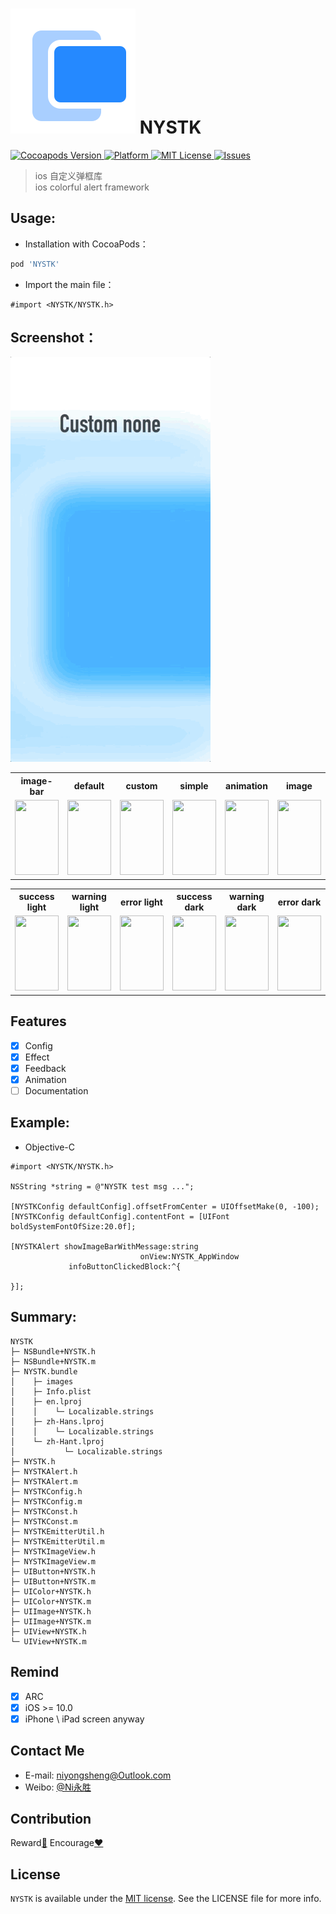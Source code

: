 ![(logo)](https://github.com/niyongsheng/NYSTK/blob/master/logo.png?raw=true)
NYSTK
===
<p align="left">
	<a href="http://cocoapods.org/pods/NYSTK">
    <img src="https://img.shields.io/cocoapods/v/NYSTK.svg" alt="Cocoapods Version">
  </a>
  <a href="http://cocoapods.org/pods/NYSTK">
    <img src="https://img.shields.io/cocoapods/p/NYSTK.svg" alt="Platform">
  </a>
  <a href="LICENSE">
    <img src="https://img.shields.io/cocoapods/l/NYSTK.svg" alt="MIT License">
  </a>
  <a href="https://github.com/niyongsheng/NYSTK/issues">
     <img src="https://img.shields.io/badge/contributions-welcome-brightgreen.svg?style=flat" alt="Issues">
  </a>
</p>

> ios 自定义弹框库 <br>
> ios colorful alert framework

## Usage:
* Installation with CocoaPods：
```ruby
pod 'NYSTK'
```

* Import the main file：
```objc
#import <NYSTK/NYSTK.h>
```

## Screenshot：
![(logo)](https://github.com/niyongsheng/NYSTK/blob/master/custom_none.gif)

<table>
<tr>
<th>image-bar</th>
<th>default</th>
<th>custom</th>
<th>simple</th>
<th>animation</th>
<th>image</th>
</tr>
<tr>
<td><img width="70px" height="120px" src="https://niyongsheng.github.io/Document/NYSTK/image/image_bar_default.gif"/></td>
<td><img width="70px" height="120px" src="https://niyongsheng.github.io/Document/NYSTK/image/sign_default.gif"/></td>
<td><img width="70px" height="120px" src="https://niyongsheng.github.io/Document/NYSTK/image/sign_custom.gif"/></td>
<td><img width="70px" height="120px" src="https://niyongsheng.github.io/Document/NYSTK/toast/simple_toast_light.gif"/></td>
<td><img width="70px" height="120px" src="https://niyongsheng.github.io/Document/NYSTK/toast/animation_toast_native_light.gif"/></td>
<td><img width="70px" height="120px" src="https://niyongsheng.github.io/Document/NYSTK/toast/warning_toast_light.gif"/></td>
</tr>
</table>

<table>
<tr>
<th>success light</th>
<th>warning light</th>
<th>error light</th>
<th>success dark</th>
<th>warning dark</th>
<th>error dark</th>
</tr>
<tr>
<td><img width="70px" height="120px" src="https://niyongsheng.github.io/Document/NYSTK/alert/colourbar_message_alert_light.gif"/></td>
<td><img width="70px" height="120px" src="https://niyongsheng.github.io/Document/NYSTK/alert/rain_message_alert_light.gif"/></td>
<td><img width="70px" height="120px" src="https://niyongsheng.github.io/Document/NYSTK/alert/snow_message_alert_light.gif"/></td>
<td><img width="70px" height="120px" src="https://niyongsheng.github.io/Document/NYSTK/alert/colourbar_message_alert_dark.gif"/></td>
<td><img width="70px" height="120px" src="https://niyongsheng.github.io/Document/NYSTK/alert/rain_message_alert_dark.gif"/></td>
<td><img width="70px" height="120px" src="https://niyongsheng.github.io/Document/NYSTK/alert/snow_message_alert_dark.gif"/></td>
</tr>
</table>

## Features
- [x] Config
- [x] Effect
- [x] Feedback
- [x] Animation
- [ ] Documentation

## Example:
- Objective-C

```objc
#import <NYSTK/NYSTK.h>

NSString *string = @"NYSTK test msg ...";

[NYSTKConfig defaultConfig].offsetFromCenter = UIOffsetMake(0, -100);
[NYSTKConfig defaultConfig].contentFont = [UIFont boldSystemFontOfSize:20.0f];

[NYSTKAlert showImageBarWithMessage:string
                             onView:NYSTK_AppWindow
             infoButtonClickedBlock:^{
                    
}];
``` 

## Summary:
```
NYSTK
├─ NSBundle+NYSTK.h
├─ NSBundle+NYSTK.m
├─ NYSTK.bundle
│    ├─ images
│    ├─ Info.plist
│    ├─ en.lproj
│    │    └─ Localizable.strings
│    ├─ zh-Hans.lproj
│    │    └─ Localizable.strings
│    └─ zh-Hant.lproj
│           └─ Localizable.strings
├─ NYSTK.h
├─ NYSTKAlert.h
├─ NYSTKAlert.m
├─ NYSTKConfig.h
├─ NYSTKConfig.m
├─ NYSTKConst.h
├─ NYSTKConst.m
├─ NYSTKEmitterUtil.h
├─ NYSTKEmitterUtil.m
├─ NYSTKImageView.h
├─ NYSTKImageView.m
├─ UIButton+NYSTK.h
├─ UIButton+NYSTK.m
├─ UIColor+NYSTK.h
├─ UIColor+NYSTK.m
├─ UIImage+NYSTK.h
├─ UIImage+NYSTK.m
├─ UIView+NYSTK.h
└─ UIView+NYSTK.m
```
## Remind
- [x] ARC
- [x] iOS >= 10.0
- [x] iPhone \ iPad screen anyway

## Contact Me
* E-mail: niyongsheng@Outlook.com
* Weibo: [@Ni永胜](https://weibo.com/u/7317805089)

## Contribution
Reward[:lollipop:](https://github.com/niyongsheng/niyongsheng.github.io/blob/master/Beg/README.md)  Encourage[:heart:](https://github.com/niyongsheng/NYSTK/stargazers)

## License
`NYSTK` is available under the [MIT license](/LICENSE). See the LICENSE file for more info.
